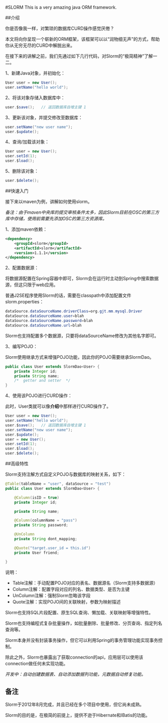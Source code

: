 #SLORM
This is a very amazing java ORM framework.

##介绍

你是否像我一样，对繁琐的数据库CURD操作感觉厌倦？

本文将向你呈现一个崭新的ORM框架，该框架可以以“润物细无声”的方式，帮助你从无穷无尽的CURD中解脱出来。

在接下来的讲解之前，我们先通过如下几行代码，对Slorm的“极简精神”了解一二。

1、新建Java对象，并初始化：
```java
User user = new User();
user.setName("hello world");
```
2、将该对象存储入数据库中：
```java
user.$save();   // 返回数据库自增主键 1
```
3、更新该对象，并提交修改至数据库：
```java
user.setName("new user name");
user.$update();
```
4、查询/加载该对象：
```java
User user = new User();
user.setId(1);
user.$load();
```
5、删除该对象：
```java
user.$delete();
```

##快速入门

接下来以maven为例，讲解如何使用slorm。

*备注：由于maven中央库的提交审核条件太多，因此Slorm目前在OSC的第三方库中存储，使用前需要先添加OSC的第三方资源库。*

1、添加maven依赖：
```xml
<dependency>
    <groupId>slorm</groupId>
    <artifactId>slorm</artifactId>
    <version>1.1.1</version>
</dependency>
```
2、配置数据源：

将数据源配置在Spring容器中即可，Slorm会在运行时主动到Spring中搜索数据源，但这只限于web应用。

普通J2SE程序使用Slorm的话，需要在classpath中添加配置文件slorm.properties：
```java
dataSource.dataSourceName.driverClass=org.gjt.mm.mysql.Driver
dataSource.dataSourceName.user=blah
dataSource.dataSourceName.password=blah
dataSource.dataSourceName.url=blah
```
Slorm也支持配置多个数据源，只要将dataSourceName修改为其他名字即可。

3、编写POJO：

Slorm使用继承方式来增强POJO功能，因此你的POJO需要继承SlormDao。
```java
public class User extends SlormDao<User> {
	private Integer id;
	private String name;
    /*  getter and setter  */
}
```

4、使用该POJO进行CURD操作：

此时，User类就可以像**介绍**中那样进行CURD操作了。

```java
User user = new User();
user.setName("hello world");
user.$save();   // 返回数据库自增主键 1
user.setName("new user name");
user.$update();
user = new User();
user.setId(1);
user.$load();
user.$delete();
```

##高级特性

Slorm支持注解方式自定义POJO与数据库的映射关系，如下：

```java
@Table(tableName = "user", dataSource = "test")
public class User extends SlormDao<User> {

	@Column(isID = true)
	private Integer id;

	private String name;

	@Column(columnName = "pass")
	private String password;

	@UnColumn
	private String dont_mapping;

	@Quote("target.user_id = this.id")
	private User friend;

}
```
说明：
* Table注解：手动配置POJO对应的表名、数据源名（Slorm支持多数据源）
* Column注解：配置字段对应的列名、数据类型、是否为主键
* UnColumn注解：强制Slorm忽略该字段
* Quote注解：实现POJO间的关联映射，参数为映射描述

Slorm也支持SQL片段配置、原生SQL查询、懒加载、关联映射等增强特性。

Slorm也支持编程式复杂批量操作，如批量删除、批量修改、分页查询、指定列名查询等。

Slorm本身并没有封装事务操作，但它可以利用Spring的事务管理功能实现事务控制。

除此之外，Slorm也暴露出了获取connection的api，应用层可以使用该connection做任何未实现功能。

*开发中：自动创建数据表、自动添加数据列功能，元数据自动修复功能。*

## 备注

Slorm于2012年8月完成，并且已经在多个项目中使用，但它尚未成熟。

Slorm的目的是，在极简的前提上，提供不逊于Hibernate和IBatis的功能。